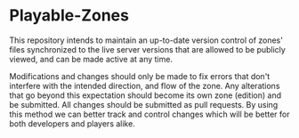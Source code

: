 # Playable-Zones
This repository intends to maintain an up-to-date version control of zones' files synchronized to the live server versions that are allowed to be publicly viewed, and can be made active at any time.

Modifications and changes should only be made to fix errors that don't interfere with the intended direction, and flow of the zone. Any alterations that go beyond this expectation should become its own zone (edition) and be submitted. All changes should be submitted as pull requests. By using this method we can better track and control changes which will be better for both developers and players alike.
